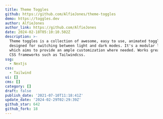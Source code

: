 ```yaml
---
title: Theme Toggles
github: https://github.com/AlfieJones/theme-toggles
demo: https://toggles.dev
author: AlfieJones
author_link: https://github.com/AlfieJones
date: 2024-02-18T05:10:10.502Z
description: >-
  Theme toggles is a collection of awesome, easy to use, animated toggles;
  designed for switching between light and dark modes. It's a modular library
  which aims to provide an ample customization where needed. Works great utility
  CSS frameworks such as Tailwindcss.
ssg:
  - Nextjs
css:
  - Tailwind
ui: []
cms: []
category: []
draft: false
publish_date: '2021-07-10T11:18:41Z'
update_date: '2024-02-29T02:29:39Z'
github_star: 642
github_fork: 18
---
```

